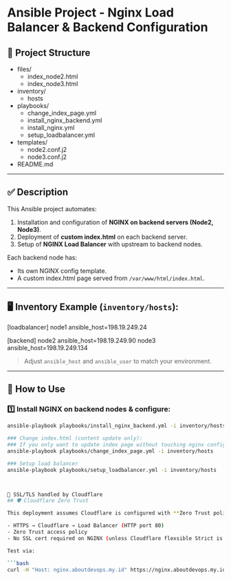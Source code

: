 # Ansible Project - Nginx Load Balancer & Backend Configuration

## 📂 Project Structure

- files/
  - index_node2.html
  - index_node3.html
- inventory/
  - hosts
- playbooks/
  - change_index_page.yml
  - install_nginx_backend.yml
  - install_nginx.yml
  - setup_loadbalancer.yml
- templates/
  - node2.conf.j2
  - node3.conf.j2
- README.md

---

## ✅ **Description**

This Ansible project automates:

1. Installation and configuration of **NGINX on backend servers (Node2, Node3)**.
2. Deployment of **custom index.html** on each backend server.
3. Setup of **NGINX Load Balancer** with upstream to backend nodes.

Each backend node has:

- Its own NGINX config template.
- A custom index.html page served from `/var/www/html/index.html`.

---

## 🖥️ **Inventory Example (`inventory/hosts`):**
[loadbalancer]
node1 ansible_host=198.19.249.24

[backend]
node2 ansible_host=198.19.249.90
node3 ansible_host=198.19.249.134

> Adjust `ansible_host` and `ansible_user` to match your environment.

---

## 🚀 **How to Use**

### 1️⃣ Install NGINX on backend nodes & configure:

```bash
ansible-playbook playbooks/install_nginx_backend.yml -i inventory/hosts

### Change index.html (content update only):
### If you only want to update index page without touching nginx config:
ansible-playbook playbooks/change_index_page.yml -i inventory/hosts

### Setup load balancer
ansible-playbook playbooks/setup_loadbalancer.yml -i inventory/hosts



🔐 SSL/TLS handled by Cloudflare
## 🛡️ Cloudflare Zero Trust

This deployment assumes Cloudflare is configured with **Zero Trust policies** to restrict access to the load balancer.

- HTTPS → Cloudflare → Load Balancer (HTTP port 80)
- Zero Trust access policy 
- No SSL cert required on NGINX (unless Cloudflare flexsible Strict is used)

Test via:

```bash
curl -H "Host: nginx.aboutdevops.my.id" https://nginx.aboutdevops.my.id